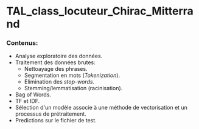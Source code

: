 # TAL_class_locuteur_Chirac_Mitterrand
### Contenus:
* Analyse exploratoire des données.
* Traitement des données brutes:
    * Nettoayage des phrases.
    * Segmentation en mots (*Tokenization*).
    * Elimination des *stop-words*.
    * Stemming/lemmatisation (racinisation).
* Bag of Words.
* TF et IDF.
* Sélection d'un modèle associe à une méthode de vectorisation et un processus de prétraitement.
* Predictions sur le fichier de test.
